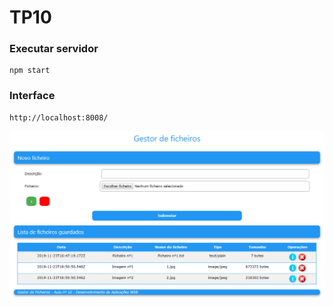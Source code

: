 # TP10

### Executar servidor
```
npm start
```

### Interface
```
http://localhost:8008/
```  

![Foto 1](https://github.com/Nelson198/DWeb2019/blob/master/TP10/interface.png "Interface")